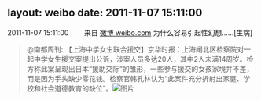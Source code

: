 layout: weibo
date: 2011-11-07 15:11:00
---
2011-11-07 15:11:00  &nbsp;&nbsp;&nbsp;&nbsp;&nbsp;&nbsp; 来自 <a href="http://weibo.com/" rel="nofollow">微博 weibo.com</a>
为什么容易引起性幻想……[生病]
>  @南都周刊: 【上海中学女生联合援交】京华时报：上海闸北区检察院对一起中学女生援交案提出公诉，涉案人员多达20人，其中2人未满14周岁。检方称此案呈现出日本“援助交际”的雏形，一些参与援交的女孩家境并不差，而是因为手头缺少零花钱。检察官韩孔林认为“此案件充分折射出家庭、学校和社会道德教育的缺位”。 ​​​
>  ![图片](https://ww3.sinaimg.cn/large/61d7cd94gw1dmv5wn4hyfj.jpg)
